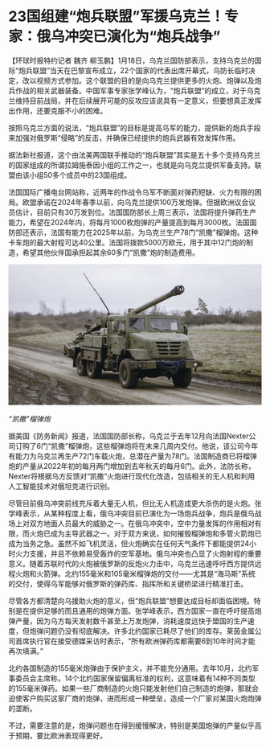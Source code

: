 # 23国组建“炮兵联盟”军援乌克兰！专家：俄乌冲突已演化为“炮兵战争”

【环球时报特约记者 魏齐
柳玉鹏】1月18日，乌克兰国防部表示，支持乌克兰的国际“炮兵联盟”当天在巴黎宣布成立，22个国家的代表出席开幕式，乌防长临时决定，改以视频方式参加。这个联盟的目的是向乌克兰提供更多的火炮、炮弹以及炮兵作战的相关武器装备。中国军事专家张学峰认为，“炮兵联盟”的成立，对于乌克兰维持目前战局，并在后续展开可能的反攻应该说具有一定意义，但要想真正发挥出作用，还要克服不小的困难。

按照乌克兰方面的说法，“炮兵联盟”的目标是提高乌军的能力，提供新的炮兵手段来加强对俄罗斯“侵略”的反击，并确保已经提供的炮兵武器有效发挥作用。

据法新社报道，这个由法美两国联手推动的“炮兵联盟”其实是五十多个支持乌克兰的国家组成的所谓拉姆施泰因小组的工作之一，也就是向乌克兰提供军备支持。联盟由该小组50多个成员中的23国组成。

法国国际广播电台网站称，近两年的作战令乌军不断面对弹药短缺、火力有限的困局。欧盟承诺在2024年春季以前，向乌克兰提供100万发炮弹。但据欧洲议会议员估计，目前只有30万发到位。法国国防部长上周三表示，法国将提升弹药生产能力，希望在2024年内，将每月1000枚炮弹的产量提高到每月3000枚。法国国防部还表示，法国有能力在2025年以前，为乌克兰生产78门“凯撒”榴弹炮。这种卡车炮的最大射程可达40公里。法国将拨款5000万欧元，用于其中12门炮的制造，希望其他伙伴国承担起其余60多门“凯撒”炮的制造费用。

![865dda7d47ae90e57827a30dfb3c8d4d.jpg](https://raw.githubusercontent.com/qqhsx/qqnews_image/main/2024/01/22/23国组建“炮兵联盟”军援乌克兰！专家：俄乌冲突已演化为“炮兵战争”/865dda7d47ae90e57827a30dfb3c8d4d.jpg)

_“凯撒”榴弹炮_

据美国《防务新闻》报道，法国国防部长称，乌克兰于去年12月向法国Nexter公司订购了6门“凯撒”榴弹炮，这些榴弹炮将在未来几周内交付。他说，该公司今年有能力为乌克兰再生产72门车载火炮，总潜在产量为78门。法国制造商已将榴弹炮的产量从2022年初的每月两门增加到去年秋天的每月6门。此外，法防长称，Nexter将根据乌方反馈对“凯撒”火炮进行现代化改造，包括相关的无人机和利用人工智能技术对俄坦克进行识别。

尽管目前俄乌冲突前线充斥着大量无人机，但比无人机造成更大杀伤的是火炮。张学峰表示，从某种程度上看，俄乌冲突目前已演化为一场炮兵战争，炮兵是俄乌战场上对双方地面人员最大的威胁之一。在俄乌冲突中，空中力量发挥的作用相对有限，而火炮已成为主导武器之一。对于双方来说，如何摧毁榴弹炮和多管火箭炮已成为当务之急。虽然不如飞机灵活，但火炮确实在任何天气条件下都能提供24小时火力支援，并且不依赖易受轰炸的空军基地。俄乌冲突也凸显了火炮射程的重要意义。随着苏联时代的火炮被俄罗斯的反炮火力击中，乌克兰迅速呼吁西方提供远程火炮和火箭弹。北约155毫米和105毫米榴弹炮的交付——尤其是“海马斯”系统的交付，使得乌军能够对俄罗斯的弹药库、指挥所和关键桥梁进行精准打击。

尽管各方都清楚向乌援助火炮的意义，但“炮兵联盟”想要达成目标却面临困境。特别是在提供足够的而且通用的炮弹方面。张学峰表示，西方国家一直在呼吁提高炮弹产量，因为乌方每天发射数千甚至上万发炮弹，消耗速度远快于盟国的生产速度，但炮弹问题仍没有彻底解决。许多北约国家已耗尽了他们的库存。莱茵金属公司首席执行官在接受德媒采访时表示，“所有欧洲弹药库都需要6到10年时间才能再次填满。”

北约各国制造的155毫米炮弹由于保护主义，并不能充分通用。去年10月，北约军事委员会主席称，14个北约国家保留偏离标准的权利，这意味着有14种不同类型的155毫米弹药。如果一些厂商制造的火炮只能发射他们自己制造的炮弹，那就会迫使客户购买这家厂商的炮弹，进而形成一种壁垒，造成一个厂家对某国火炮炮弹的垄断。

不过，需要注意的是，炮弹问题也在得到缓慢解决，特别是美国炮弹的产量似乎高于预期，要比欧洲表现得更好。

